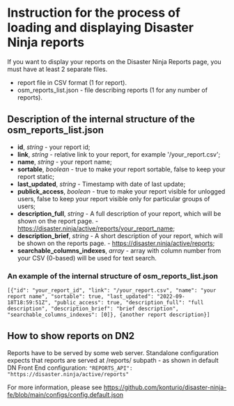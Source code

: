 # Instruction for the process of loading and displaying Disaster Ninja reports

If you want to display your reports on the Disaster Ninja Reports page, you must have at least 2 separate files.

- report file in CSV format (1 for report).
- osm_reports_list.json - file describing reports (1 for any number of reports).

## Description of the internal structure of the osm_reports_list.json

- **id**, _string_ - your report id;
- **link**, _string_ - relative link to your report, for example '/your_report.csv';
- **name**, _string_ - your report name;
- **sortable**, _boolean_ - true to make your report sortable, false to keep your report static;
- **last_updated**, _string_ - Timestamp with date of last update;
- **publick_access**, _boolean_ - true to make your report visible for unlogged users, false to keep your report visible only for particular groups of users;
- **description_full**, _string_ - A full description of your report, which will be shown on the report page. - https://disaster.ninja/active/reports/your_report_name;
- **description_brief**, _string_ - A short description of your report, which will be shown on the reports page. - https://disaster.ninja/active/reports;
- **searchable_columns_indexes**, _array_ - array with column number from your CSV (0-based) will be used for text search.

### An example of the internal structure of osm_reports_list.json

`[{"id": "your_report_id",
  "link": "/your_report.csv",
  "name": "your report name",
  "sortable": true,
  "last_updated": "2022-09-18T18:59:51Z",
  "public_access": true,
  "description_full": "full description",
  "description_brief": "brief description",
  "searchable_columns_indexes": [0]},
  {another report description}]`

## How to show reports on DN2

Reports have to be served by some web server.
Standalone configuration expects that reports are served at /reports/ subpath - as shown in default DN Front End configuration:
`"REPORTS_API": "https://disaster.ninja/active/reports"`

For more information, please see https://github.com/konturio/disaster-ninja-fe/blob/main/configs/config.default.json
